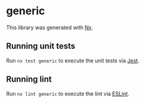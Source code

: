 # generic

This library was generated with [Nx](https://nx.dev).

## Running unit tests

Run `nx test generic` to execute the unit tests via [Jest](https://jestjs.io).

## Running lint

Run `nx lint generic` to execute the lint via [ESLint](https://eslint.org/).
